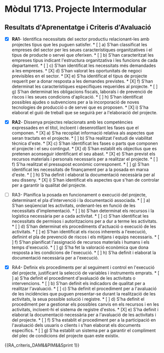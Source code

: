 # **Mòdul 1713**. Projecte Intermodular

## Resultats d'Aprenentatge i Criteris d'Avaluació

* [X] **RA1**- Identifica necessitats del sector productiu relacionant-les amb projectes tipus que les puguen satisfer.
      * [ ] a) S'han classificat les empreses del sector per les seues característiques organitzatives i el tipus de producte o servei que oferixen.
      * [ ] b) S'han caracteritzat les empreses tipus indicant l'estructura organitzativa i les funcions de cada departament.
      * [ ] c) S'han identificat les necessitats més demandades a les empreses.
      * [X] d) S'han valorat les oportunitats de negoci previsibles en el sector.
      * [X] e) S'ha identificat el tipus de projecte requerit per a donar resposta a les demandes previstes.
      * [X] f) S'han determinat les característiques específiques requerides al projecte.
      * [ ] g) S'han determinat les obligacions fiscals, laborals i de prevenció de riscos i les seues condicions d'aplicació.
      * [ ] h) S'han identificat possibles ajudes o subvencions per a la incorporació de noves tecnologies de producció o de servei que es proposen.
      * [X] i) S'ha elaborat el guió de treball que se seguirà per a l'elaboració del projecte.
* [X] **RA2**- Dissenya projectes relacionats amb les competències expressades en el títol, incloent i desenrotllant les fases que el componen.
      * [X] a) S'ha recopilat informació relativa als aspectes que seran tractats en el projecte.
      * [ ] b) S'ha realitzat l'estudi de viabilitat tècnica d'este.
      * [X] c) S'han identificat les fases o parts que componen el projecte i el seu contingut.
      * [X] d) S'han establit els objectius que es pretenen aconseguir identificant el seu abast.
      * [X] e) S'han previst els recursos materials i personals necessaris per a realitzar el projecte.
      * [ ] f) S'ha realitzat el pressupost econòmic corresponent.
      * [ ] g) S'han identificat les necessitats de finançament per a la posada en marxa d'este.
      * [ ] h) S'ha definit i elaborat la documentació necessària per al seu disseny.
      * [X] i) S'han identificat els aspectes que s'han de controlar per a garantir la qualitat del projecte.
* [ ] RA3- Planifica la posada en funcionament o execució del projecte, determinant el pla d'intervenció i la documentació associada.
      * [ ] a) S'han seqüenciat les activitats, ordenant-les en funció de les necessitats d'implementació.
      * [ ] b) S'han determinat els recursos i la logística necessària per a cada activitat.
      * [ ] c) S'han identificat les necessitats de permisos i autoritzacions per a dur a terme les activitats.
      * [ ] d) S'han determinat els procediments d'actuació o execució de les activitats.
      * [ ] e) S'han identificat els riscos inherents a l'execució, definint el pla de prevenció de riscos i els mitjans i equips necessaris.
      * [ ] f) S'han planificat l'assignació de recursos materials i humans i els temps d'execució.
      * [ ] g) S'ha fet la valoració econòmica que dona resposta a les condicions de l'execució.
      * [ ] h) S'ha definit i elaborat la documentació necessària per a l'execució.
* [X] RA4- Definix els procediments per al seguiment i control en l'execució del projecte, justificant la selecció de variables i instruments emprats.
      * [ ] a) S'ha definit el procediment d'avaluació de les activitats o intervencions.
      * [ ] b) S'han definit els indicadors de qualitat per a realitzar l'avaluació.
      * [ ] c) S'ha definit el procediment per a l'avaluació de les incidències que puguen presentar-se durant la realització de les activitats, la seua possible solució i registre.
      * [ ] d) S'ha definit el procediment per a gestionar els possibles canvis en els recursos i en les activitats, incloent-hi el sistema de registre d'estos.
      * [X] e) S'ha definit i elaborat la documentació necessària per a l'avaluació de les activitats i del projecte.
      * [ ] f) S'ha establit el procediment per a la participació en l'avaluació dels usuaris o clients i s'han elaborat els documents específics.
      * [ ] g) S'ha establit un sistema per a garantir el compliment del plec de condicions del projecte quan este existix.


{{RA_criteris_DAM&&PIM&&Sprint 1}}
